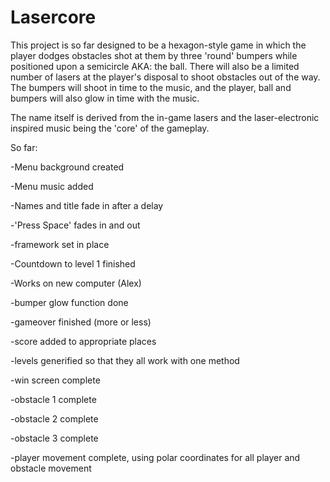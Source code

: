 Lasercore
=======

This project is so far designed to be a hexagon-style game in which the player dodges obstacles shot at them by three 'round' bumpers while positioned upon a semicircle AKA: the ball. There will also be a limited number of lasers at the player's disposal to shoot obstacles out of the way. The bumpers will shoot in time to the music, and the player, ball and bumpers will also glow in time with the music. 

The name itself is derived from the in-game lasers and the laser-electronic inspired music being the 'core' of the gameplay.

So far: 

-Menu background created 

-Menu music added

-Names and title fade in after a delay 

-'Press Space' fades in and out

-framework set in place

-Countdown to level 1 finished

-Works on new computer (Alex)

-bumper glow function done

-gameover finished (more or less)

-score added to appropriate places

-levels generified so that they all work with one method

-win screen complete

-obstacle 1 complete

-obstacle 2 complete

-obstacle 3 complete

-player movement complete, using polar coordinates for all player and obstacle movement

